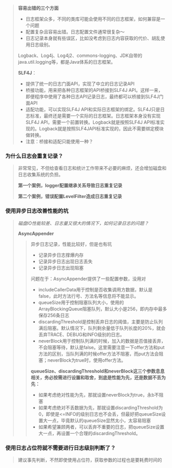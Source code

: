> **容易出错的三个方面**
>
> - 日志框架众多，不同的类库可能会使用不同的日志框架，如何兼容是一个问题
> - 配置复杂且容易出错。日志配置文件通常很复杂～
> - 日志记录本身就有些误区，比如没考虑到日志内容获取的代价、胡乱使用日志级别。
>
> Logback、Log4j、Log4j2、commons-logging、JDK自带的java.util.logging等，都是Java体系的日志框架。
>
> **SLF4J**：
>
> - 提供了统一的日志门面API，实现了中立的日志记录API
> - 桥接功能，用来把各种日志框架的API桥接到SLF4J API。这样一来，即便程序中使用了各种日志API记录日志，最终都可以桥接到SLF4J门面API
> - 适配功能，可以实现SLF4J API和实际日志框架的绑定。SLF4J只是日志标准，最终还是需要一个实际的日志框架。日志框架本身没有实现SLF4J API，需要一个前置转换。Logback就是按照SLF4J API标准实现的。Logback就是按照SLF4JAPI标准实现的，因此不需要绑定模块做转换。
> - 注意：桥接和适配只能使用一种？

### 为什么日志会重复记录？

> 非常常见，不但给查看日志和统计工作带来不必要的麻烦，还会增加磁盘和日志收集系统的负担。
>
> **第一个案例，logger配置继承关系导致日志重复记录**
>
> **第二个案例，错误配置LevelFilter造成日志重复记录**

### 使用异步日志改善性能的坑

> *磁盘IO性能较差、日志量又很大的情况下，如何记录日志的问题？*
>
> **AsyncAppender**
>
> > 异步日志记录，性能比较好，但是也有坑
> >
> > - 记录异步日志撑爆内存
> > - 记录异步日志出现日志丢失
> > - 记录异步日志出现阻塞
> >
> > 问题在于：AsyncAppender提供了一些配置参数，没用对
> >
> > - includeCallerData用于控制是否收集调用方数据，默认是false，此时方法行号、方法名等信息将不能显示。
> > - queueSize用于控制阻塞队列大小，使用的ArrayBlockingQueue阻塞队列，默认大小是256，即内存中最多保存256条日志
> > - discardingThreshold是控制丢弃日志的阈值，主要是防止队列满后阻塞。默认情况下，队列剩余量低于队列长度的20%，就会丢弃TRACE、DEBUG和INFO级别的日志。
> > - neverBlock用于控制队列满的时候，加入的数据是否值接丢弃，不会阻塞等待，默认是false。这里需要注意一下offer方法和put方法的区别，当队列满的时候offer方法不阻塞，而put方法会阻塞；neverBlock为true时，使用offer方法。
> >
> > **queueSize、discardingThreshold和neverBlock这三个参数息息相关，务必按需进行设置和取舍，到底是性能为先，还是数据不丢为先：** 
> >
> > - 如果考虑绝对性能为先，那就设置neverBlock为true，永b不阻塞
> > - 如果考虑绝对不丢数据为先，那就设置discardingThreshold为0，即使是<=INFO的级别日志也不会丢，但最好把queueSize设置大一点，毕竟默认的queueSize显然太小，太容易阻塞
> > - 如果希望兼顾两者，可以丢弃不重要的日志，把queueSize设置大一点，再设置一个合理的discardingThreshold。

### 使用日志占位符就不需要进行日志级别判断了？

> 建议事先判断，不然即使使用占位符，获取参数的过程也是要耗费时间的
